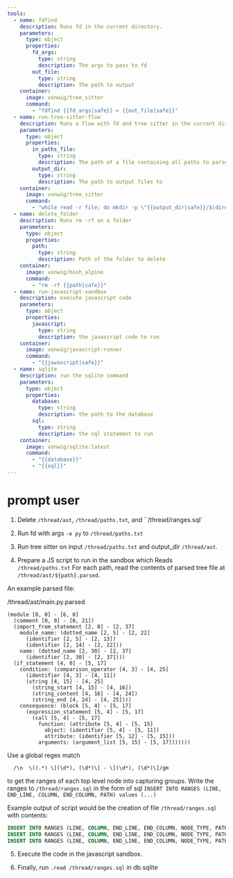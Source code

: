 ```yaml
---
tools:
  - name: fdfind
    description: Runs fd in the current directory.
    parameters:
      type: object
      properties:
        fd_args:
          type: string
          description: The args to pass to fd
        out_file:
          type: string
          description: The path to output 
    container:
      image: vonwig/tree_sitter
      command:
        - "fdfind {{fd_args|safe}} > {{out_file|safe}}"
  - name: run-tree-sitter-flow
    description: Runs a flow with fd and tree sitter in the current directory.
    parameters:
      type: object
      properties:
        in_paths_file:
          type: string
          description: The path of a file containing all paths to parse
        output_dir:
          type: string
          description: The path to output files to
    container:
      image: vonwig/tree_sitter
      command:
        - "while read -r file; do mkdir -p \"{{output_dir|safe}}/$(dirname $file)\" && tree-sitter parse \"$file\" > \"{{output_dir|safe}}/$file.parsed\"; done < {{in_paths_file|safe}}"
  - name: delete_folder
    description: Runs rm -rf on a folder
    parameters:
      type: object
      properties:
        path:
          type: string
          description: Path of the folder to delete
    container:
      image: vonwig/bash_alpine
      command:
        - "rm -rf {{path|safe}}"
  - name: run-javascript-sandbox
    description: execute javascript code
    parameters:
      type: object
      properties:
        javascript:
          type: string
          description: the javascript code to run
    container:
      image: vonwig/javascript-runner
      command:
        - "{{javascript|safe}}"
  - name: sqlite
    description: run the sqlite command
    parameters:
      type: object
      properties:
        database:
          type: string
          description: the path to the database
        sql:
          type: string
          description: the sql statement to run
    container:
      image: vonwig/sqlite:latest
      command:
        - "{{database}}"
        - "{{sql}}"
---
```


# prompt user

1. Delete `/thread/ast`, `/thread/paths.txt`, and ``/thread/ranges.sql`

2. Run fd with args `-e py` to `/thread/paths.txt`

3. Run tree sitter on input `/thread/paths.txt` and output_dir `/thread/ast`.

4. Prepare a JS script to run in the sandbox which 
  Reads `/thread/paths.txt`
  For each path, read the contents of parsed tree file at `/thread/ast/${path}.parsed`.

An example parsed file:

/thread/ast/main.py.parsed
```
(module [0, 0] - [6, 0]
  (comment [0, 0] - [0, 21])
  (import_from_statement [2, 0] - [2, 37]
    module_name: (dotted_name [2, 5] - [2, 22]
      (identifier [2, 5] - [2, 13])
      (identifier [2, 14] - [2, 22]))
    name: (dotted_name [2, 30] - [2, 37]
      (identifier [2, 30] - [2, 37])))
  (if_statement [4, 0] - [5, 17]
    condition: (comparison_operator [4, 3] - [4, 25]
      (identifier [4, 3] - [4, 11])
      (string [4, 15] - [4, 25]
        (string_start [4, 15] - [4, 16])
        (string_content [4, 16] - [4, 24])
        (string_end [4, 24] - [4, 25])))
    consequence: (block [5, 4] - [5, 17]
      (expression_statement [5, 4] - [5, 17]
        (call [5, 4] - [5, 17]
          function: (attribute [5, 4] - [5, 15]
            object: (identifier [5, 4] - [5, 11])
            attribute: (identifier [5, 12] - [5, 15]))
          arguments: (argument_list [5, 15] - [5, 17]))))))
```

  Use a global regex match 
  ```re
    /\n  \((.*) \[(\d*), (\d*)\] - \[(\d*), (\d*)\]/gm
  ``` 
  to get the ranges of each top level node into capturing groups.
  Write the ranges to `/thread/ranges.sql` in the form of sql 
  `INSERT INTO RANGES (LINE, END_LINE, COLUMN, END_COLUMN, PATH) values (...)`

Example output of script would be the creation of file `/thread/ranges.sql` with contents:

```sql
INSERT INTO RANGES (LINE, COLUMN, END_LINE, END_COLUMN, NODE_TYPE, PATH) values (0,0,0,21,'comment', 'main.py')
INSERT INTO RANGES (LINE, COLUMN, END_LINE, END_COLUMN, NODE_TYPE, PATH) values (2,0,2,37,'import_from_statement', 'main.py')
INSERT INTO RANGES (LINE, COLUMN, END_LINE, END_COLUMN, NODE_TYPE, PATH) values (4,0,5,17,'if_statement', 'main.py')
```

5. Execute the code in the javascript sandbox.

6. Finally, run `.read /thread/ranges.sql` in db.sqlite